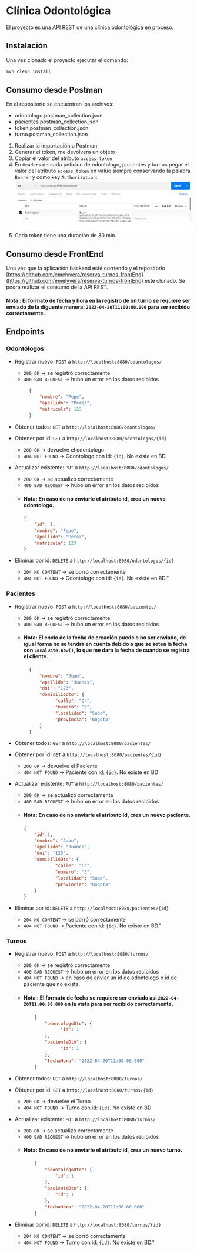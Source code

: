 # Clínica Odontológica

El proyecto es una API REST de una clínica odontológica en proceso.

## Instalación
Una vez clonado el proyecto ejecutar el comando:
```bash
mvn clean install
```
## Consumo desde Postman

En el repositorio se encuentran los archivos: 
- odontologo.postman_collection.json
- pacientes.postman_collection.json
- token.postman_collection.json
- turno.postman_collection.json

1. Realizar la importación a Postman. 
2. Generar el token, me devolvera un objeto  
3. Copiar el valor del atributo `access_token`
4. En `Headers` de cada peticion de odontologo, pacientes y turnos pegar el valor del atributo `access_token` en value siempre conservando la palabra `Bearer` y como key `Authorization`:
![img.png](img.png)
5. Cada token tiene una duración de 30 min. 

## Consumo desde FrontEnd

Una vez que la aplicación backend esté corriendo y el repositorio [https://github.com/emelyvera/reserva-turnos-frontEnd](https://github.com/emelyvera/reserva-turnos-frontEnd) este clonado. 
Se podra realizar el consumo de la API REST.

#### Nota : El formato de fecha y hora en la registro de un turno se requiere ser enviado de la diguente manera: `2022-04-20T11:00:00.000` para ser recibido correctamente.


## Endpoints
### Odontólogos

- Registrar nuevo: `POST` a `http://localhost:8080/odontologos/`
    -  `200 OK` → se registró correctamente
    - `400 BAD REQUEST` → hubo un error en los datos recibidos
         ```json
           {
               "nombre": "Pepe",
               "apellido": "Perez",
               "matricula": 123
           }
         ```

- Obtener todos: `GET` a `http://localhost:8080/odontologos/`


- Obtener por id: `GET` a `http://localhost:8080/odontologos/{id}`
    - `200 OK` → devuelve el odontologo
    - `404 NOT FOUND` → Odontologo con id: `{id}`.  No existe en BD


- Actualizar existente: `PUT` a `http://localhost:8080/odontologos/`
    - `200 OK` → se actualizó correctamente
    - `400 BAD REQUEST` → hubo un error en los datos recibidos
    - #### Nota: En caso de no enviarle el atributo id, crea un nuevo odontologo.
      ```json
      {
          "id": 1,
          "nombre": "Pepe",
          "apellido": "Perez",
          "matricula": 123
      }
      ```


- Eliminar por id: `DELETE` a `http://localhost:8080/odontologos/{id}`
    - `204 NO CONTENT` → se borró correctamente
    - `404 NOT FOUND` → Odontologo con id: `{id}`.  No existe en BD."



### Pacientes

- Registrar nuevo: `POST` a `http://localhost:8080/pacientes/`
    - `200 OK` → se registró correctamente
    - `400 BAD REQUEST` → hubo un error en los datos recibidos
    - #### Nota: El envio de la fecha de creación puede o no ser enviado, de igual forma no se tendra en cuenta debido a que se setea la fecha con `LocalDate.now()`, lo que me dara la fecha de cuando se registra el cliente.
         ```json
           {
               "nombre": "Juan",
               "apellido": "Juanes",
               "dni": "123",
               "domicilioDto": {
                     "calle": "Cr",
                     "numero": "5",
                     "localidad": "Suba",
                     "provincia": "Bogota"
               }
           }
         ```


- Obtener todos: `GET` a `http://localhost:8080/pacientes/`


- Obtener por id: `GET` a `http://localhost:8080/pacientes/{id}`
    - `200 OK` → devuelve el Paciente
    - `404 NOT FOUND` → Paciente con id: `{id}`.  No existe en BD


- Actualizar existente: `PUT` a `http://localhost:8080/pacientes/`
    - `200 OK` → se actualizó correctamente
    - `400 BAD REQUEST` → hubo un error en los datos recibidos
    - #### Nota: En caso de no enviarle el atributo id, crea un nuevo paciente.
      ```json
      {
          "id":1,
          "nombre": "Juan",
          "apellido": "Juanes",
          "dni": "123",
          "domicilioDto": {
                  "calle": "Cr",
                  "numero": "5",
                  "localidad": "Suba",
                  "provincia": "Bogota"
          }
      }
      ```


- Eliminar por id: `DELETE` a `http://localhost:8080/pacientes/{id}`
    - `204 NO CONTENT` → se borró correctamente
    - `404 NOT FOUND` → Paciente con id: `{id}`.  No existe en BD."



### Turnos

- Registrar nuevo: `POST` a `http://localhost:8080/turnos/`
    - `200 OK` → se registró correctamente
    - `400 BAD REQUEST` → hubo un error en los datos recibidos
    - `404 NOT FOUND` → en caso de enviar un id de odontologo o id de paciente que no exista.
    - #### Nota : El formato de fecha se requiere ser enviado asi `2022-04-20T11:00:00.000` en la vista para ser recibido correctamente.
       ```json
           {
               "odontologoDto": {
                     "id": 1
               },
               "pacienteDto": {
                     "id": 1
               },
               "fechaHora": "2022-04-20T11:00:00.000"
           }   
         ```


- Obtener todos: `GET` a `http://localhost:8080/turnos/`


- Obtener por id: `GET` a `http://localhost:8080/turnos/{id}`
    - `200 OK` → devuelve el Turno
    - `404 NOT FOUND` → Turno con id: `{id}`.  No existe en BD


- Actualizar existente: `PUT` a `http://localhost:8080/turnos/`
    - `200 OK` → se actualizó correctamente
    - `400 BAD REQUEST` → hubo un error en los datos recibidos
    - #### Nota: En caso de no enviarle el atributo id, crea un nuevo turno.
      ```json
          {
              "odontologoDto": {
                  "id": 1
              },
              "pacienteDto": {
                  "id": 1
              },
              "fechaHora": "2022-04-20T11:00:00.000"
          }
      ```


- Eliminar por id: `DELETE` a `http://localhost:8080/turnos/{id}`
    - `204 NO CONTENT` → se borró correctamente
    - `404 NOT FOUND` → Turno con id: `{id}`.  No existe en BD."

